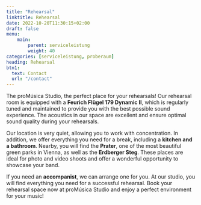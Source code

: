 ```yaml
---
title: "Rehearsal"
linktitle: Rehearsal
date: 2022-10-20T11:30:15+02:00
draft: false
menu:
    main:
        parent: serviceleistung
        weight: 40
categories: [serviceleistung, proberaum]
heading: Rehearsal
btn1:
  text: Contact
  url: "/contact"
---
```


The proMúsica Studio, the perfect place for your rehearsals! Our rehearsal room is equipped with a **Feurich Flügel 179 Dynamic II**, which is regularly tuned and maintained to provide you with the best possible sound experience. The acoustics in our space are excellent and ensure optimal sound quality during your rehearsals.

Our location is very quiet, allowing you to work with concentration. In addition, we offer everything you need for a break, including a **kitchen and a bathroom**. Nearby, you will find the **Prater**, one of the most beautiful green parks in Vienna, as well as the **Erdberger Steg**. These places are ideal for photo and video shoots and offer a wonderful opportunity to showcase your band.

If you need an **accompanist**, we can arrange one for you. At our studio, you will find everything you need for a successful rehearsal. Book your rehearsal space now at proMúsica Studio and enjoy a perfect environment for your music!
